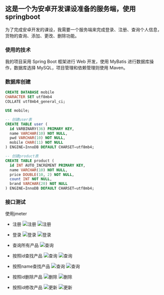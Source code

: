 ## 这是一个为安卓开发课设准备的服务端，使用springboot
  为了完成安卓开发的课设，我需要一个服务端来完成登录、注册、查询个人信息，货物的查询、添加、更改、删除功能。
  
### 使用的技术
  我的项目采用 Spring Boot 框架进行 Web 开发，使用 MyBatis 进行数据库操作，数据库选择 MySQL，项目管理和依赖管理则使用 Maven。

### 数据库创建
  ```SQL
CREATE DATABASE mobile  
CHARACTER SET utf8mb4  
COLLATE utf8mb4_general_ci;  
  
USE mobile;  
  
-- 创建user表  
CREATE TABLE user (  
    id VARBINARY(36) PRIMARY KEY,  
    name VARCHAR(10) NOT NULL,  
    pwd VARCHAR(10) NOT NULL,  
    mobile CHAR(11) NOT NULL  
) ENGINE=InnoDB DEFAULT CHARSET=utf8mb4;  
  
-- 创建product表  
CREATE TABLE product (  
    id INT AUTO_INCREMENT PRIMARY KEY,  
    name VARCHAR(10) NOT NULL,  
    price DOUBLE(10, 2) NOT NULL, 
    count INT NOT NULL,  
    brand VARCHAR(20) NOT NULL 
) ENGINE=InnoDB DEFAULT CHARSET=utf8mb4;
```

### 接口测试
使用jmeter
- 注册
  ![注册](./jmeter/signup.png)
  ![注册](./jmeter/signup2.png)

- 登录
  ![登录](./jmeter/login.png)
  ![登录](./jmeter/login2.png)
  
- 查询所有产品
  ![查询](./jmeter/readall.png)
  
- 按照id查找产品
  ![查询](./jmeter/readById.png)
  ![查询](./jmeter/readById2.png)
  
- 按照name查找产品
  ![查询](./jmeter/readByName.png)
  ![查询](./jmeter/readByName2.png)
  
- 按照id删除产品
  ![删除](./jmeter/delete.png)
  ![删除](./jmeter/delete2.png)
  
- 按照id修改产品
  ![更新](./jmeter/update.png)
  ![更新](./jmeter/update2.png)
    
